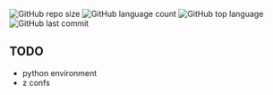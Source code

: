 ![GitHub repo size](https://img.shields.io/github/repo-size/eharriett/dotfiles?style=plastic)
![GitHub language count](https://img.shields.io/github/languages/count/eharriett/dotfiles?style=plastic)
![GitHub top language](https://img.shields.io/github/languages/top/eharriett/dotfiles?style=plastic)
![GitHub last commit](https://img.shields.io/github/last-commit/eharriett/dotfiles?color=red&style=plastic)

## TODO
- python environment
- z confs
